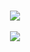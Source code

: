 #
<!-- <div align=center>
<h3>🔥 Studying 🔥</h3>
<p><img src="https://img.shields.io/badge/Java-007396?style=flat-square&logo=Java&logoColor=white"/>&nbsp;&nbsp;
<img src="https://img.shields.io/badge/C-A8B9CC?style=flat-square&logo=C&logoColor=white"/>&nbsp;&nbsp;
<img src="https://img.shields.io/badge/C++-00599C?style=flat-square&logo=C%2B%2B&logoColor=white"/>&nbsp;&nbsp;
<img src="https://img.shields.io/badge/JavaScript-F7DF1E?style=flat-square&logo=JavaScript&logoColor=white"/>&nbsp;&nbsp;
<img src="https://img.shields.io/badge/HTML5-E34F26?style=flat-square&logo=HTML5&logoColor=white"/>&nbsp;&nbsp;
<img src="https://img.shields.io/badge/CSS3-1572B6?style=flat-square&logo=CSS3&logoColor=white"/>&nbsp;&nbsp;
<img src="https://img.shields.io/badge/PHP-777BB4?style=flat-square&logo=PHP&logoColor=white"/>&nbsp;&nbsp;
<img src="https://img.shields.io/badge/MySQL-f1d8d9?style=flat&logo=MySQL&logoColor=4479A1"/></p>
 </div> -->
 
#
<div align=center>
	<img src="https://github-readme-stats.vercel.app/api/top-langs/?username=eunjin2118&layout=compact"><br><br>
<img src="https://github-readme-stats.vercel.app/api?username=eunjin2118&show_icons=true">
</div>

